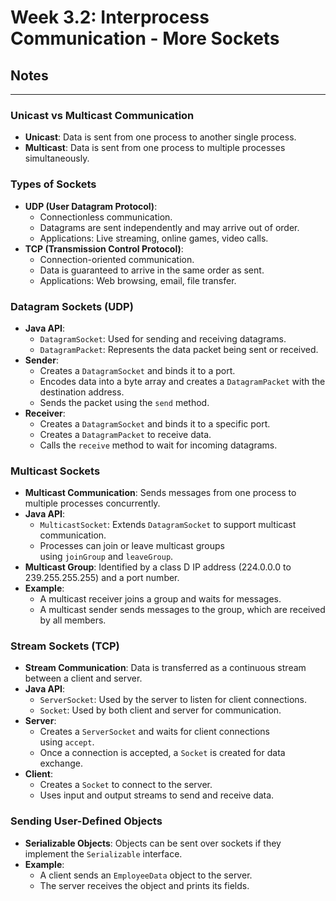 # Week 3.2: Interprocess Communication - More Sockets
## Notes
---

### Unicast vs Multicast Communication

- **Unicast**: Data is sent from one process to another single process.
- **Multicast**: Data is sent from one process to multiple processes simultaneously.

### Types of Sockets

- **UDP (User Datagram Protocol)**:
    - Connectionless communication.
    - Datagrams are sent independently and may arrive out of order.
    - Applications: Live streaming, online games, video calls.
- **TCP (Transmission Control Protocol)**:
    - Connection-oriented communication.
    - Data is guaranteed to arrive in the same order as sent.
    - Applications: Web browsing, email, file transfer.

### Datagram Sockets (UDP)

- **Java API**:
    - `DatagramSocket`: Used for sending and receiving datagrams.
    - `DatagramPacket`: Represents the data packet being sent or received.
- **Sender**:
    - Creates a `DatagramSocket` and binds it to a port.
    - Encodes data into a byte array and creates a `DatagramPacket` with the destination address.
    - Sends the packet using the `send` method.
- **Receiver**:
    - Creates a `DatagramSocket` and binds it to a specific port.
    - Creates a `DatagramPacket` to receive data.
    - Calls the `receive` method to wait for incoming datagrams.

### Multicast Sockets

- **Multicast Communication**: Sends messages from one process to multiple processes concurrently.
- **Java API**:
    - `MulticastSocket`: Extends `DatagramSocket` to support multicast communication.
    - Processes can join or leave multicast groups using `joinGroup` and `leaveGroup`.
- **Multicast Group**: Identified by a class D IP address (224.0.0.0 to 239.255.255.255) and a port number.
- **Example**:
    - A multicast receiver joins a group and waits for messages.
    - A multicast sender sends messages to the group, which are received by all members.

### Stream Sockets (TCP)

- **Stream Communication**: Data is transferred as a continuous stream between a client and server.
- **Java API**:
    - `ServerSocket`: Used by the server to listen for client connections.
    - `Socket`: Used by both client and server for communication.
- **Server**:
    - Creates a `ServerSocket` and waits for client connections using `accept`.
    - Once a connection is accepted, a `Socket` is created for data exchange.
- **Client**:
    - Creates a `Socket` to connect to the server.
    - Uses input and output streams to send and receive data.

### Sending User-Defined Objects

- **Serializable Objects**: Objects can be sent over sockets if they implement the `Serializable` interface.
- **Example**:
    - A client sends an `EmployeeData` object to the server.
    - The server receives the object and prints its fields.
